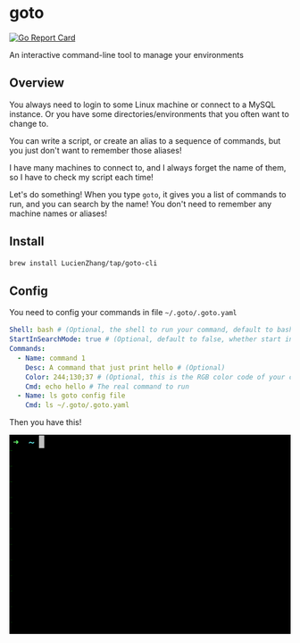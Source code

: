# goto

[![Go Report Card](https://goreportcard.com/badge/github.com/LucienZhang/goto)](https://goreportcard.com/report/github.com/LucienZhang/goto)

An interactive command-line tool to manage your environments

## Overview

You always need to login to some Linux machine or connect to a MySQL instance. Or you have some directories/environments that you often want to change to.

You can write a script, or create an alias to a sequence of commands, but you just don't want to remember those aliases!

I have many machines to connect to, and I always forget the name of them, so I have to check my script each time!

Let's do something! When you type `goto`, it gives you a list of commands to run, and you can search by the name! You don't need to remember any machine names or aliases!

## Install

```sh
brew install LucienZhang/tap/goto-cli
```

## Config

You need to config your commands in file `~/.goto/.goto.yaml`

```yaml
Shell: bash # (Optional, the shell to run your command, default to bash)
StartInSearchMode: true # (Optional, default to false, whether start in search mode. press slash (/) to toggle between search mode and normal mode)
Commands:
  - Name: command 1
    Desc: A command that just print hello # (Optional)
    Color: 244;130;37 # (Optional, this is the RGB color code of your command name. It has to be in form of <r>;<g>;<b>)
    Cmd: echo hello # The real command to run
  - Name: ls goto config file
    Cmd: ls ~/.goto/.goto.yaml
```

Then you have this!

![Demo](./docs/demo.gif)
